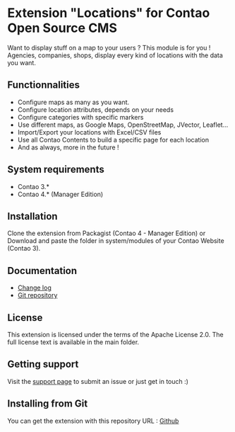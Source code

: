 Extension "Locations" for Contao Open Source CMS
======================

Want to display stuff on a map to your users ? This module is for you !
Agencies, companies, shops, display every kind of locations with the data you want. 

Functionnalities
-------------------
 * Configure maps as many as you want.
 * Configure location attributes, depends on your needs
 * Configure categories with specific markers
 * Use different maps, as Google Maps, OpenStreetMap, JVector, Leaflet...
 * Import/Export your locations with Excel/CSV files
 * Use all Contao Contents to build a specific page for each location
 * And as always, more in the future !

System requirements
-------------------

 * Contao 3.*
 * Contao 4.* (Manager Edition)


Installation
------------

Clone the extension from Packagist (Contao 4 - Manager Edition)
or
Download and paste the folder in system/modules of your Contao Website (Contao 3).

Documentation
-------------

 * [Change log][1]
 * [Git repository][2]


License
-------

This extension is licensed under the terms of the Apache License 2.0. The full license text is
available in the main folder.


Getting support
---------------

Visit the [support page][3] to submit an issue or just get in touch :)


Installing from Git
-------------------

You can get the extension with this repository URL : [Github][2]

[1]: CHANGELOG.md
[2]: https://github.com/webexmachina/contao-locations
[3]: https://www.webexmachina.fr/
